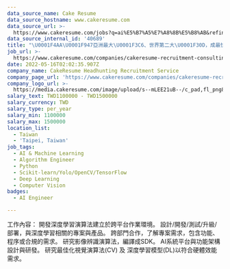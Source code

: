 ```yaml
---
data_source_name: Cake Resume
data_source_hostname: www.cakeresume.com
data_source_url: >-
  https://www.cakeresume.com/jobs?q=ai%E5%B7%A5%E7%A8%8B%E5%B8%AB&refinementList%5Blang_[…]y_type%5D=per_year&range%5Bsalary_range%5D%5Bmin%5D=1000000
data_source_internal_id: '40689'
title: "\U0001F4AA\U0001F947亞洲最大\U0001F3C6、世界第二大\U0001F30D，成最快速的健身器材製造廠商\U0001F4AA - 資深AI演算法工程師 - SH"
job_url: >-
  https://www.cakeresume.com/companies/cakeresume-recruitment-consulting/jobs/d60ade
date: 2022-05-16T02:02:35.907Z
company_name: CakeResume Headhunting Recruitment Service
company_page_url: 'https://www.cakeresume.com/companies/cakeresume-recruitment-consulting'
company_logo_url: >-
  https://media.cakeresume.com/image/upload/s--mLEE21uB--/c_pad,fl_png8,h_200,w_200/v1620881212/vdbipassrdfr8omwzeq6.png
salary_text: TWD1100000 - TWD1500000
salary_currency: TWD
salary_type: per_year
salary_min: 1100000
salary_max: 1500000
location_list:
  - Taiwan
  - 'Taipei, Taiwan'
job_tags:
  - AI & Machine Learning
  - Algorithm Engineer
  - Python
  - Scikit-learn/Yolo/OpenCV/TensorFlow
  - Deep Learning
  - Computer Vision
badges:
  - AI Engineer

---
```


工作內容： 開發深度學習演算法建立於跨平台作業環境。 設計/開發/測試/升級/部署，與深度學習相關的專案與產品。 跨部門合作，了解專案需求，包含功能、程序或合規的需求。 研究影像辨識演算法，編譯成SDK。 AI系統平台與功能架構設計與研發。 研究最佳化視覺演算法(CV) 及 深度學習模型(DL)以符合硬體效能需求。